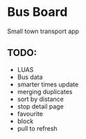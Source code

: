 # Bus Board

Small town transport app

## TODO:

* LUAS
* Bus data
* smarter times update
* merging duplicates 
* sort by distance
* stop detail page
* favourite
* block
* pull to refresh
